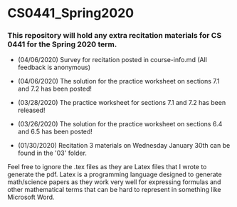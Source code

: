 # CS0441_Spring2020
### This repository will hold any extra recitation materials for CS 0441 for the Spring 2020 term. 

* (04/06/2020) Survey for recitation posted in course-info.md (All feedback is anonymous)

* (04/06/2020) The solution for the practice worksheet on sections 7.1 and 7.2 has been posted!

* (03/28/2020) The practice worksheet for sections 7.1 and 7.2 has been released!

* (03/26/2020) The solution for the practice worksheet on sections 6.4 and 6.5 has been posted!

* (01/30/2020) Recitation 3 materials on Wednesday January 30th can be found in the '03' folder. 

Feel free to ignore the .tex files as they are Latex files that I wrote to generate the pdf. Latex is a programming language designed to generate math/science papers as they work very well for expressing formulas and other mathematical terms that can be hard to represent in something like Microsoft Word.
